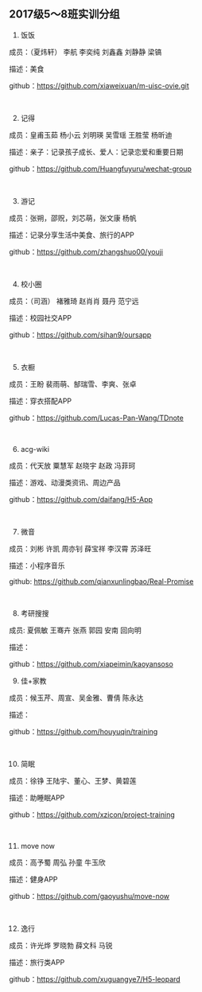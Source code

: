 ## 2017级5～8班实训分组

1. 饭饭

成员：（夏炜轩） 李航 李奕纯 刘鑫鑫 刘静静 梁镐

描述：美食

github：https://github.com/xiaweixuan/m-uisc-ovie.git

<br>

2. 记得

成员：皇甫玉茹 杨小云  刘明瑛  吴雪瑶  王胜莹  杨昕迪

描述：亲子：记录孩子成长、爱人：记录恋爱和重要日期

github：https://github.com/Huangfuyuru/wechat-group

<br>

3. 游记

成员：张朔，邵贶，刘芯萌，张文康 杨帆

描述：记录分享生活中美食、旅行的APP

github：https://github.com/zhangshuo00/youji

<br>

4. 校小圈

成员：（司涵） 褚雅琦 赵肖肖 聂丹 范宁远

描述：校园社交APP

github：https://github.com/sihan9/oursapp

<br>

5. 衣橱

成员：王盼 裴雨萌、郜瑞雪、李爽、张卓

描述：穿衣搭配APP

github：https://github.com/Lucas-Pan-Wang/TDnote

<br>

6. acg-wiki

成员：代天放 粟慧军 赵晓宇 赵政 冯菲珂

描述：游戏、动漫类资讯、周边产品

github：https://github.com/daifang/H5-App

<br>

7. 微音

成员：刘彬 许凯 周亦钊 薛宝祥 李汉霄 苏泽旺

描述：小程序音乐

github: https://github.com/qianxunlingbao/Real-Promise

<br>

8. 考研搜搜

成员: 夏佩敏 王骞卉 张燕 郭园 安南 回向明

描述：

github：https://github.com/xiapeimin/kaoyansoso

9. 佳+家教

成员：候玉芹、周宣、吴金雅、曹倩 陈永达

描述：

github：https://github.com/houyuqin/training

<br>

10. 简眠

成员：徐铮 王陆宇、董心、王梦、黄碧莲

描述：助睡眠APP

github：https://github.com/xzicon/project-training

<br>

11. move now

成员：高予蜀 周弘 孙童 牛玉欣

描述：健身APP

github：https://github.com/gaoyushu/move-now

<br>

12. 逸行

成员：许光烨 罗晓勃 薛文科 马锐

描述：旅行类APP

github：https://github.com/xuguangye7/H5-leopard
